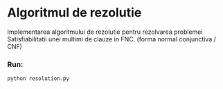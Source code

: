 # Algoritmul de rezolutie

Implementarea algoritmului de rezolutie pentru rezolvarea problemei Satisfiabilitatii unei multimi de clauze in FNC. (forma normal conjunctiva / CNF)

### Run:

```bash
python resolution.py
```
